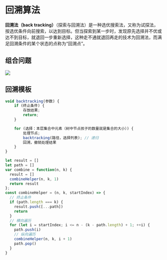 # 回溯算法

**回溯法（back tracking）**（探索与回溯法）是一种选优搜索法，又称为试探法，按选优条件向前搜索，以达到目标。但当探索到某一步时，发现原先选择并不优或达不到目标，就退回一步重新选择，这种走不通就退回再走的技术为回溯法，而满足回溯条件的某个状态的点称为“回溯点”。

##  组合问题

![](https://camo.githubusercontent.com/6df2412d2f47ba76d0b0b6da77800a4ee248507aed2897e704940b4fc53f656e/68747470733a2f2f696d672d626c6f672e6373646e696d672e636e2f32303230313131383135323932383834342e706e67)

## 回溯模板

```js
void backtracking(参数) {
    if (终止条件) {
        存放结果;
        return;
    }

    for (选择：本层集合中元素（树中节点孩子的数量就是集合的大小）) {
        处理节点;
        backtracking(路径，选择列表); // 递归
        回溯，撤销处理结果
    }
}
```

```js
let result = []
let path = []
var combine = function(n, k) {
  result = []
  combineHelper(n, k, 1)
  return result
};
const combineHelper = (n, k, startIndex) => {
  // 终止条件
  if (path.length === k) {
    result.push([...path])
    return
  }
  // 横向遍历
  for (let i = startIndex; i <= n - (k - path.length) + 1; ++i) {
    path.push(i)
    // 纵向遍历
    combineHelper(n, k, i + 1)
    path.pop()
  }
}
```

